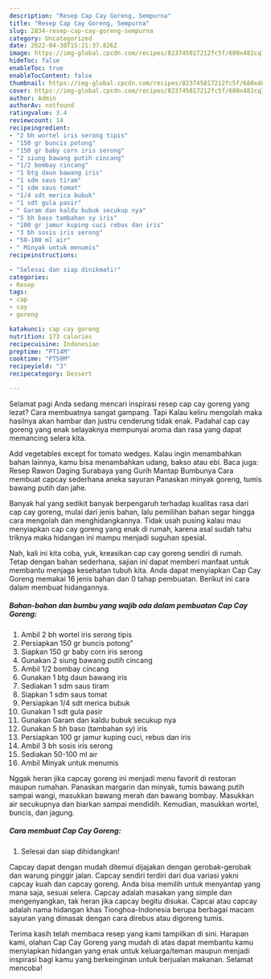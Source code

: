 ```yaml
---
description: "Resep Cap Cay Goreng, Sempurna"
title: "Resep Cap Cay Goreng, Sempurna"
slug: 2834-resep-cap-cay-goreng-sempurna
category: Uncategorized
date: 2022-04-30T15:21:37.826Z
image: https://img-global.cpcdn.com/recipes/823745817212fc5f/680x482cq70/cap-cay-goreng-foto-resep-utama.jpg
hideToc: false
enableToc: true
enableTocContent: false
thumbnail: https://img-global.cpcdn.com/recipes/823745817212fc5f/680x482cq70/cap-cay-goreng-foto-resep-utama.jpg
cover: https://img-global.cpcdn.com/recipes/823745817212fc5f/680x482cq70/cap-cay-goreng-foto-resep-utama.jpg
author: Admin
authorAv: notfound
ratingvalue: 3.4
reviewcount: 14
recipeingredient:
- "2 bh wortel iris serong tipis"
- "150 gr buncis potong"
- "150 gr baby corn iris serong"
- "2 siung bawang putih cincang"
- "1/2 bombay cincang"
- "1 btg daun bawang iris"
- "1 sdm saus tiram"
- "1 sdm saus tomat"
- "1/4 sdt merica bubuk"
- "1 sdt gula pasir"
- " Garam dan kaldu bubuk secukup nya"
- "5 bh baso tambahan sy iris"
- "100 gr jamur kuping cuci rebus dan iris"
- "3 bh sosis iris serong"
- "50-100 ml air"
- " Minyak untuk menumis"
recipeinstructions:

- "Selesai dan siap dinikmati!"
categories:
- Resep
tags:
- cap
- cay
- goreng

katakunci: cap cay goreng 
nutrition: 173 calories
recipecuisine: Indonesian
preptime: "PT14M"
cooktime: "PT50M"
recipeyield: "3"
recipecategory: Dessert

---
```



Selamat pagi Anda sedang mencari inspirasi resep cap cay goreng yang lezat? Cara membuatnya sangat gampang. Tapi Kalau keliru mengolah maka hasilnya akan hambar dan justru cenderung tidak enak. Padahal cap cay goreng yang enak selayaknya mempunyai aroma dan rasa yang dapat memancing selera kita.


Add vegetables except for tomato wedges. Kalau ingin menambahkan bahan lainnya, kamu bisa menambahkan udang, bakso atau ebi. Baca juga: Resep Rawon Daging Surabaya yang Gurih Mantap Bumbunya Cara membuat capcay sederhana aneka sayuran Panaskan minyak goreng, tumis bawang putih dan jahe.

Banyak hal yang sedikit banyak berpengaruh terhadap kualitas rasa dari cap cay goreng, mulai dari jenis bahan, lalu pemilihan bahan segar hingga cara mengolah dan menghidangkannya. Tidak usah pusing kalau mau menyiapkan cap cay goreng yang enak di rumah, karena asal sudah tahu triknya maka hidangan ini mampu menjadi suguhan spesial.


Nah, kali ini kita coba, yuk, kreasikan cap cay goreng sendiri di rumah. Tetap dengan bahan sederhana, sajian ini dapat memberi manfaat untuk membantu menjaga kesehatan tubuh kita. Anda dapat menyiapkan Cap Cay Goreng memakai 16 jenis bahan dan 0 tahap pembuatan. Berikut ini cara dalam membuat hidangannya.

<!--inarticleads1-->

##### Bahan-bahan dan bumbu yang wajib ada dalam pembuatan Cap Cay Goreng:

1. Ambil 2 bh wortel iris serong tipis
1. Persiapkan 150 gr buncis potong&#34;
1. Siapkan 150 gr baby corn iris serong
1. Gunakan 2 siung bawang putih cincang
1. Ambil 1/2 bombay cincang
1. Gunakan 1 btg daun bawang iris
1. Sediakan 1 sdm saus tiram
1. Siapkan 1 sdm saus tomat
1. Persiapkan 1/4 sdt merica bubuk
1. Gunakan 1 sdt gula pasir
1. Gunakan  Garam dan kaldu bubuk secukup nya
1. Gunakan 5 bh baso (tambahan sy) iris
1. Persiapkan 100 gr jamur kuping cuci, rebus dan iris
1. Ambil 3 bh sosis iris serong
1. Sediakan 50-100 ml air
1. Ambil  Minyak untuk menumis


Nggak heran jika capcay goreng ini menjadi menu favorit di restoran maupun rumahan. Panaskan margarin dan minyak, tumis bawang putih sampai wangi, masukkan bawang merah dan bawang bombay. Masukkan air secukupnya dan biarkan sampai mendidih. Kemudian, masukkan wortel, buncis, dan jagung. 

<!--inarticleads2-->

##### Cara membuat Cap Cay Goreng:


1. Selesai dan siap dihidangkan!

Capcay dapat dengan mudah ditemui dijajakan dengan gerobak-gerobak dan warung pinggir jalan. Capcay sendiri terdiri dari dua variasi yakni capcay kuah dan capcay goreng. Anda bisa memilih untuk menyantap yang mana saja, sesuai selera. Capcay adalah masakan yang simple dan mengenyangkan, tak heran jika capcay begitu disukai. Capcai atau capcay adalah nama hidangan khas Tionghoa-Indonesia berupa berbagai macam sayuran yang dimasak dengan cara direbus atau digoreng tumis. 

Terima kasih telah membaca resep yang kami tampilkan di sini. Harapan kami, olahan Cap Cay Goreng yang mudah di atas dapat membantu kamu menyiapkan hidangan yang enak untuk keluarga/teman maupun menjadi inspirasi bagi kamu yang berkeinginan untuk berjualan makanan. Selamat mencoba!
